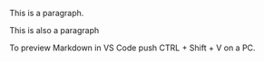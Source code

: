 

This is a paragraph.

This is also a paragraph

To preview Markdown in VS Code push CTRL + Shift + V on a PC.